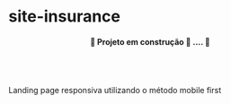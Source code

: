 # site-insurance

 #### <p align="center">:construction:   Projeto em construção :rocket: .... :construction:
</p>
<br>
<br>
<br>
Landing page responsiva utilizando o método mobile first
